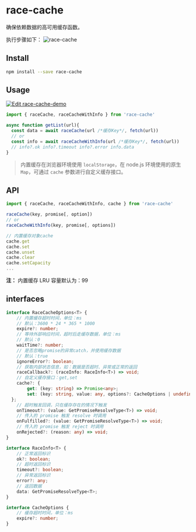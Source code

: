 # race-cache

确保依赖数据的高可用缓存函数。

执行步骤如下：
![race-cache](https://images-cdn.shimo.im/Go5Nqi6uWM6Vivdo__thumbnail.png)

## Install

```sh
npm install --save race-cache
```

## Usage

[![Edit race-cache-demo](https://codesandbox.io/static/img/play-codesandbox.svg)](https://codesandbox.io/s/holy-rain-3lebf?fontsize=14&hidenavigation=1&theme=dark)

```ts
import { raceCache, raceCacheWithInfo } from 'race-cache'

async function getList(url){
  const data = await raceCache(url /*缓存Key*/, fetch(url))
  // or
  const info = await raceCacheWithInfo(url /*缓存Key*/, fetch(url))
  // info?.ok info?.timeout info?.error info.data
}
```

> 内置缓存在浏览器环境使用 `localStorage`，在 node.js 环境使用的原生 `Map`，可通过 `cache` 参数进行自定义缓存接口。

## API

```ts
import { raceCache, raceCacheWithInfo, cache } from 'race-cache'

raceCache(key, promise[, option])
// or
raceCacheWithInfo(key, promise[, options])

// 内置缓存对象cache
cache.get
cache.set
cache.unset
cache.clear
cache.setCapacity
...
```

**注：** 内置缓存 LRU 容量默认为：99

## interfaces 

```ts
interface RaceCacheOptions<T> {
	// 内置缓存超时时间，单位：ms
	// 默认：3600 * 24 * 365 * 1000
	expire?: number;
	// 等待外部响应时间，超时后走缓存数据，单位：ms
	// 默认：0
	waitTime?: number;
	// 是否忽略promise的异常catch，并使用缓存数据
	// 默认：true
	ignoreError?: boolean;
	// 获取内部状态信息，如：数据是否超时、异常或正常的返回
	raceCallback?: (raceInfo: RaceInfo<T>) => void;
	// 自定义缓存接口：get,set
	cache?: {
        get: (key: string) => Promise<any>;
        set: (key: string, value: any, options?: CacheOptions | undefined) => Promise<void>;
  };
	// 超时触发回调，只在缓存存在的情况下触发
	onTimeout?: (value: GetPromiseResolveType<T>) => void;
	// 传入的 promise 触发 resolve 时调用
	onFulfilled?: (value: GetPromiseResolveType<T>) => void;
	// 传入的 promise 触发 reject 时调用
	onRejected?: (reason: any) => void;
}

interface RaceInfo<T> {
    // 正常返回标识
    ok?: boolean;
    // 超时返回标识
    timeout?: boolean;
    // 异常返回标识
    error?: any;
    // 返回数据
    data: GetPromiseResolveType<T>;
}

interface CacheOptions {
	// 缓存超时时间，单位：ms
	expire?: number;
}
```